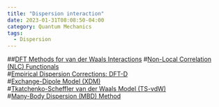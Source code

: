 ```yaml
---
title: "Dispersion interaction"
date: 2023-01-31T08:08:50-04:00
category: Quantum Mechanics
tags:
  - Dispersion
---
```




##[DFT Methods for van der Waals Interactions](https://manual.q-chem.com/5.2/Ch5.S7.html)
#[Non-Local Correlation (NLC) Functionals](https://manual.q-chem.com/5.2/Ch5.S7.SS1.html)  
#[Empirical Dispersion Corrections: DFT-D](https://manual.q-chem.com/5.2/Ch5.S7.SS2.html)  
#[Exchange-Dipole Model (XDM)](https://manual.q-chem.com/5.2/Ch5.S7.SS3.html)  
#[Tkatchenko-Scheffler van der Waals Model (TS-vdW)](https://manual.q-chem.com/5.2/Ch5.S7.SS4.html)  
#[Many-Body Dispersion (MBD) Method](https://manual.q-chem.com/5.2/Ch5.S7.SS5.html)  


